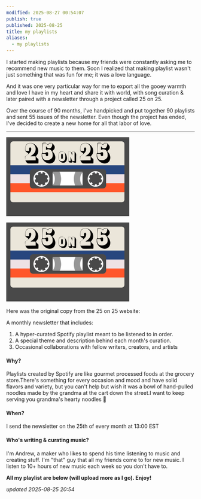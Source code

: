 ```yaml
---
modified: 2025-08-27 00:54:07
publish: true
published: 2025-08-25
title: my playlists
aliases:
  - my playlists
---
```

I started making playlists because my friends were constantly asking me to recommend new music to them. Soon I realized that making playlist wasn't just something that was fun for me; it was a love language.  

And it was one very particular way for me to export all the gooey warmth and love I have in my heart and share it with world, with song curation & later paired with a newsletter through a project called 25 on 25. 

Over the course of 90 months, I've handpicked and put together 90 playlists and sent 55 issues of the newsletter. Even though the project has ended, I've decided to create a new home for all that labor of love. 

----

![center](../attachments/25on25%20logo.gif)


![center](../attachments/25on25%20logo.gif)

Here was the original copy from the 25 on 25 website: 

A monthly newsletter that includes:
1. A hyper-curated Spotify playlist meant to be listened to in order.  
2. A special theme and description behind each month's curation.  
3. Occasional collaborations with fellow writers, creators, and artists

#### Why?
Playlists created by Spotify are like gourmet processed foods at the grocery store.There's something for every occasion and mood and have solid flavors and variety, but you can't help but wish it was a bowl of hand-pulled noodles made by the grandma at the cart down the street.I want to keep serving you grandma's hearty noodles 🍜

#### When?
I send the newsletter on the 25th of every month at 13:00 EST

#### Who's writing & curating music?
I'm Andrew, a maker who likes to spend his time listening to music and creating stuff. I'm "that" guy that all my friends come to for new music. I listen to 10+ hours of new music each week so you don't have to.

**All my playlist are below (will upload more as I go). Enjoy!**

*updated 2025-08-25 20:54*